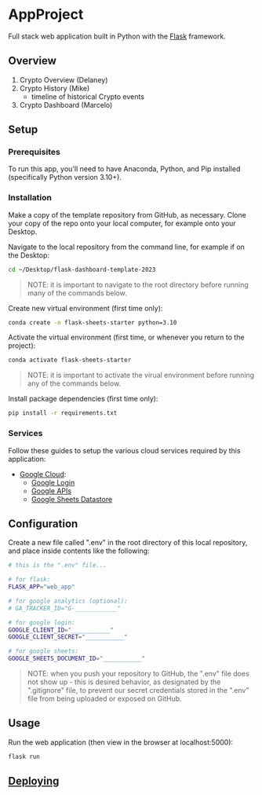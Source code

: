 # AppProject

Full stack web application built in Python with the [Flask](https://github.com/prof-rossetti/intro-to-python/blob/main/notes/python/packages/flask.md) framework. 

## Overview
1. Crypto Overview (Delaney)
2. Crypto History (Mike)
    - timeline of historical Crypto events
3. Crypto Dashboard (Marcelo)

## Setup

### Prerequisites

To run this app, you'll need to have Anaconda, Python, and Pip installed (specifically Python version 3.10+).

### Installation

Make a copy of the template repository from GitHub, as necessary. Clone your copy of the repo onto your local computer, for example onto your Desktop.

Navigate to the local repository from the command line, for example if on the Desktop:

```sh
cd ~/Desktop/flask-dashboard-template-2023
```

> NOTE: it is important to navigate to the root directory before running many of the commands below.


Create new virtual environment (first time only):

```sh
conda create -n flask-sheets-starter python=3.10
```

Activate the virtual environment (first time, or whenever you return to the project):

```sh
conda activate flask-sheets-starter
```

> NOTE: it is important to activate the virual environment before running any of the commands below.

Install package dependencies (first time only):

```sh
pip install -r requirements.txt
```

### Services

Follow these guides to setup the various cloud services required by this application:

  + [Google Cloud](/setup/GOOGLE_CLOUD.md):
    + [Google Login](/setup/GOOGLE_LOGIN.md)
    + [Google APIs](/setup/GOOGLE_APIS.md)
    + [Google Sheets Datastore](/setup/GOOGLE_SHEETS.md)

## Configuration

Create a new file called ".env" in the root directory of this local repository, and place inside contents like the following:

```sh
# this is the ".env" file...

# for flask:
FLASK_APP="web_app"

# for google analytics (optional):
# GA_TRACKER_ID="G-____________"

# for google login:
GOOGLE_CLIENT_ID="___________"
GOOGLE_CLIENT_SECRET="___________"

# for google sheets:
GOOGLE_SHEETS_DOCUMENT_ID="___________"
```

> NOTE: when you push your repository to GitHub, the ".env" file does not show up - this is desired behavior, as designated by the ".gitignore" file, to prevent our secret credentials stored in the ".env" file from being uploaded or exposed on GitHub.

## Usage

Run the web application (then view in the browser at localhost:5000):

```sh
flask run
```


## [Deploying](/setup/RENDER.md)
